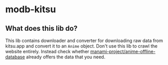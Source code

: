# modb-kitsu

## What does this lib do?

This lib contains downloader and converter for downloading raw data from kitsu.app and convert it to an `Anime` object.
Don't use this lib to crawl the website entirely. Instead check whether [manami-project/anime-offline-database](https://github.com/manami-project/anime-offline-database) already offers the data that you need.